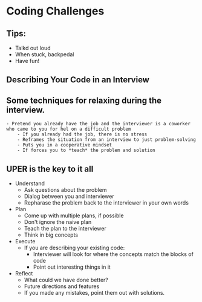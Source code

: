# Coding Challenges

## Tips:

- Talkd out loud
- When stuck, backpedal
- Have fun!

## Describing Your Code in an Interview

## Some techniques for relaxing during the interview.

    - Pretend you already have the job and the interviewer is a coworker who came to you for hel on a difficult problem
        - If you already had the job, there is no stress
        - Reframes the situation from an interview to just problem-solving
        - Puts you in a cooperative mindset
        - If forces you to *teach* the problem and solution

## UPER is the key to it all

- Understand
  - Ask questions about the problem
  - Dialog between you and interviewer
  - Repharase the problem back to the interviewer in your own words
- Plan
  - Come up with multiple plans, if possible
  - Don't ignore the naive plan
  - Teach the plan to the interviewer
  - Think in big concepts
- Execute
  - If you are describing your existing code:
    - Interviewer will look for where the concepts match the blocks of code
    - Point out interesting things in it
- Reflect
  - What could we have done better?
  - Future directions and features
  - If you made any mistakes, point them out with solutions.
